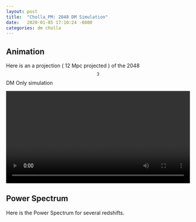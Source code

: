 ```yaml
---
layout: post
title:  "Cholla_PM: 2048 DM Simulation"
date:   2020-01-05 17:10:24 -0800
categories: dm cholla
---
```


## Animation 

Here is an a projection ( 12 Mpc projected ) of the 2048$$^3$$ DM Only simulation


<div style="text-align: center">
<video src="{{ site.url }}assets/videos/dm_projection_50Mpc_2048.mp4" width="100%"  height="auto" controls preload> </video>
</div>


## Power Spectrum

Here is the Power Spectrum for several redshifts.


 